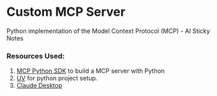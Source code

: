 # Custom MCP Server

Python implementation of the Model Context Protocol (MCP) - AI Sticky Notes

### Resources Used:

1. [MCP Python SDK](https://github.com/modelcontextprotocol/python-sdk) to build a MCP server with Python
2. [UV](https://docs.astral.sh/uv/getting-started/installation/#installation-methods) for python project setup.
3. [Claude Desktop](https://claude.ai/download)
